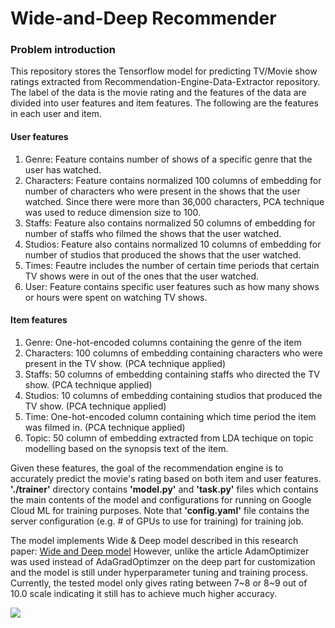 # Wide-and-Deep Recommender

### Problem introduction

This repository stores the Tensorflow model for predicting TV/Movie show ratings extracted from Recommendation-Engine-Data-Extractor repository.
The label of the data is the movie rating and the features of the data are divided into user features and item features.
The following are the features in each user and item.

#### User features

1. Genre: Feature contains number of shows of a specific genre that the user has watched.
2. Characters: Feature contains normalized 100 columns of embedding for number of characters who were present in the shows that the user watched. Since there were more than 36,000 characters, PCA technique was used to reduce dimension size to 100.
3. Staffs: Feature also contains normalized 50 columns of embedding for number of staffs who filmed the shows that the user watched.
4. Studios: Feature also contains normalized 10 columns of embedding for number of studios that produced the shows that the user watched.
5. Times: Feautre includes the number of certain time periods that certain TV shows were in out of the ones that the user watched.
6. User: Feature contains specific user features such as how many shows or hours were spent on watching TV shows.

#### Item features

1. Genre: One-hot-encoded columns containing the genre of the item
2. Characters: 100 columns of embedding containing characters who were present in the TV show. (PCA technique applied)
3. Staffs: 50 columns of embedding containing staffs who directed the TV show. (PCA technique applied)
4. Studios: 10 columns of embedding containing studios that produced the TV show. (PCA technique applied)
5. Time: One-hot-encoded column containing which time period the item was filmed in. (PCA technique applied)
6. Topic: 50 column of embedding extracted from LDA techique on topic modelling based on the synopsis text of the item.

Given these features, the goal of the recommendation engine is to accurately predict the movie's rating based on both item and user features.
**'./trainer'** directory contains **'model.py'** and **'task.py'** files which contains the main contents of the model and configurations
for running on Google Cloud ML for training purposes. Note that **'config.yaml'** file contains the server configuration (e.g. # of GPUs to use for training)
for training job.

The model implements Wide & Deep model described in this research paper: [Wide and Deep model](https://arxiv.org/abs/1606.07792)
However, unlike the article AdamOptimizer was used instead of AdaGradOptimzer on the deep part for customization and the model is still under 
hyperparameter tuning and training process. Currently, the tested model only gives rating between 7~8 or 8~9 out of 10.0 scale indicating
it still has to achieve much higher accuracy.

![](https://1.bp.blogspot.com/-Dw1mB9am1l8/V3MgtOzp3uI/AAAAAAAABGs/mP-3nZQCjWwdk6qCa5WraSpK8A7rSPj3ACLcB/s1600/image04.png
)
